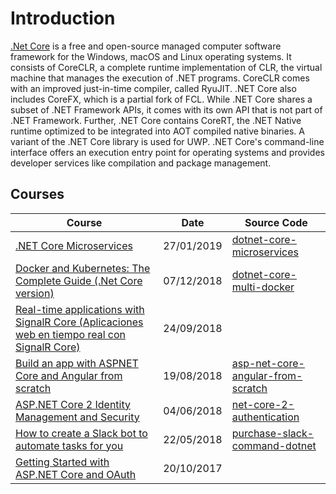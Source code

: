 # Introduction

[.Net Core](https://en.wikipedia.org/wiki/.NET_Core) is a free and open-source managed computer software framework for the Windows, macOS and Linux operating systems. It consists of CoreCLR, a complete runtime implementation of CLR, the virtual machine that manages the execution of .NET programs. CoreCLR comes with an improved just-in-time compiler, called RyuJIT. .NET Core also includes CoreFX, which is a partial fork of FCL. While .NET Core shares a subset of .NET Framework APIs, it comes with its own API that is not part of .NET Framework. Further, .NET Core contains CoreRT, the .NET Native runtime optimized to be integrated into AOT compiled native binaries. A variant of the .NET Core library is used for UWP. .NET Core's command-line interface offers an execution entry point for operating systems and provides developer services like compilation and package management.

## Courses

| Course                                                                                                                                                        | Date       | Source Code                                                                                         |
| ------------------------------------------------------------------------------------------------------------------------------------------------------------- | ---------- | --------------------------------------------------------------------------------------------------- |
| [.NET Core Microservices](/backend/dotnetcore-net-core-microservice.md)                                                                                       | 27/01/2019 | [dotnet-core-microservices](https://github.com/peelmicro/dotnet-core-microservices)                 |
| [Docker and Kubernetes: The Complete Guide (.Net Core version)](/projects/dotnet-core-multi-docker.md)                                                        | 07/12/2018 | [dotnet-core-multi-docker](https://github.com/peelmicro/dotnet-core-multi-docker)                   |
| [Real-time applications with SignalR Core (Aplicaciones web en tiempo real con SignalR Core)](dotnetcore-aplicaciones-web-en-tiempo-real-con-signalr-core.md) | 24/09/2018 |                                                                                                     |
| [Build an app with ASPNET Core and Angular from scratch](/backend/dotnetcore-asp-net-core-angular-from-scratch.md)                                            | 19/08/2018 | [asp-net-core-angular-from-scratch](https://github.com/peelmicro/asp-net-core-angular-from-scratch) |
| [ASP.NET Core 2 Identity Management and Security](dotnetcore-aspnet-core-2-security-and-identity-management-with-c.md)                                        | 04/06/2018 | [net-core-2-authentication](https://github.com/peelmicro/net-core-2-authentication)                 |
| [How to create a Slack bot to automate tasks for you](/projects/purchase-slack-command-dotnet.md)                                                             | 22/05/2018 | [purchase-slack-command-dotnet](https://github.com/peelmicro/purchase-slack-command-dotnet)         |
| [Getting Started with ASP.NET Core and OAuth](/backend/dotnetcore-asp-dot-net-core-oauth.md)                                                                  | 20/10/2017 |                                                                                                     |
